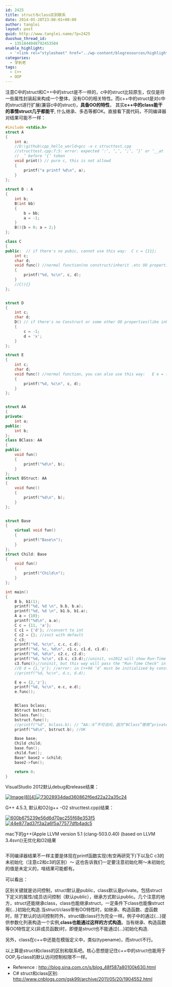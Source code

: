 ```yaml
---
id: 2425
title: struct与class区别联系
date: 2014-05-28T23:08:01+00:00
author: tanglei
layout: post
guid: http://www.tanglei.name/?p=2425
duoshuo_thread_id:
  - 1351844048792453504
enable_highlight:
  - '<link rel="stylesheet" href="../wp-content/blogresources/highlightconfig/highlight.default.min.css"><script src="../wp-content/blogresources/highlightconfig/jquery-2.1.4.min.js"></script><script src="../wp-content/blogresources/highlightconfig/enable_highlight.js"></script>'
categories:
  - 学到老
tags:
  - C++
  - OOP
---
```



注意C中的struct和C++中的struct是不一样的，c中的struct比较原生，仅仅是将一些属性封装起来构成一个整体，没有OO的相关特性。而c++中的struct是对c中的struct进行扩展(兼容c中的struct)，**具备OO的特性**，
其实**c++中的class能干的事情struct几乎都能干**,  什么继承、多态等都OK。直接看下面代码，不同编译器对结果可能不一样：

```cpp
#include <stdio.h>
struct A
{
    int a;
    //D:\github\cpp_hello_world>gcc -x c structtest.cpp
    //structtest.cpp:7:5: error: expected ‘:’, ‘,’, ‘;’, ‘}’ or ‘__at
    // _’ before ‘{’ token
    void print() // pure c, this is not allowd
    {
        printf("a printf %d\n", a);
    }
};
 
struct B : A
{
    int b;
    B(int bb)
    {
        b = bb;
        a = -1;
    }
    B(){b = 0; a = 2;}
};

class C
{
public:  // if there's no pubic, cannot use this way:  C c = {11};
    int c;
    char d;
    void func() //normal function(no construct/inherit .etc OO properties), you can also use this way:   C c = {11};
    {
        printf("%d, %c\n", c, d);
    }
    //C(){}
};


struct D
{
    int c;
    char d;
    D() // if there's no Construct or some other OO properties(like inherit), you can use this way:  D d = {1,'y'}
    {
        c = -1;
        d = 'x';
    }
};

struct E
{
    int c;
    char d;
    void func() //normal function, you can also use this way:   E e = {2,'z'};  
    {
        printf("%d, %c\n", c, d);
    }
};


struct AA
{
private:
    int a;
public:
    int b;
};
class BClass: AA
{
public:
    void fun()
    {
        printf("%d\n", b);
    }
};
struct BStruct: AA
{
    void func()
    {
        printf("%d\n", b);
    }
};


struct Base
{
    virtual void fun()
    {
        printf("Base\n");
    }
};
struct Child: Base
{
    void fun()
    {
        printf("Child\n");
    }
};

int main()
{
    B b, b1(1);
    printf("%d, %d \n", b.b, b.a);
    printf("%d, %d \n", b1.b, b1.a);
    A a = {10};
    printf("%d\n", a.a);
    C c = {11, 'a'};
    C c1 = {'d'}; //convert to int 
    C c2 = {}; //init with default
    C c3; 
    printf("%d, %c\n", c.c, c.d);
    printf("%d, %c, %d\n", c1.c, c1.d, c1.d);
    printf("%d, %d\n", c2.c, c2.d);
    printf("%d, %c\n", c3.c, c3.d);//uninit, vs2012 will show Run-Time Check Failure #3 window, 
    c3.func();//uninit, but this way will pass the "Run-Time Check" in vs2012
    //D d = {1,'y'}; //error: in C++98 ‘d’ must be initialized by constructo not by ‘{...}’
    //printf("%d, %c\n", d.c, d.d);

    E e = {2,'z'};  
    printf("%d, %c\n", e.c, e.d);
    e.func();


    BClass bclass;
    BStruct bstruct;
    bclass.fun();
    bstruct.func();
    //printf("%d", bclass.b); // “AA::b”不可访问，因为“BClass”使用“private”从“AA”继承
    printf("%d\n", bstruct.b); //OK

    Base base;
    Child child;
    base.fun();
    child.fun();
    Base* base2 = &child;
    base2->fun();

    return 0;
}
```

VisualStudio 2012默认debug和release结果：

[<img title="Image(8)[4]" src="/wp-content/uploads/2014/05/Image84_thumb.png" alt="Image(8)[4]"  />](/wp-content/uploads/2014/05/Image84.png)[<img title="73028934dad360862f6ed22a22a35c24" src="/wp-content/uploads/2014/05/73028934dad360862f6ed22a22a35c24_thumb.png" alt="73028934dad360862f6ed22a22a35c24"  />](/wp-content/uploads/2014/05/73028934dad360862f6ed22a22a35c24.png)

G++ 4.5.3, 默认和O2(g++ -O2 structtest.cpp)结果：

[<img title="600b675239e56d6d70ac255f68e353f5" src="/wp-content/uploads/2014/05/600b675239e56d6d70ac255f68e353f5_thumb.png" alt="600b675239e56d6d70ac255f68e353f5"  />](/wp-content/uploads/2014/05/600b675239e56d6d70ac255f68e353f5.png)[<img title="44e877ad37f3a2a6f5a77577dfb4adc5" src="/wp-content/uploads/2014/05/44e877ad37f3a2a6f5a77577dfb4adc5_thumb.png" alt="44e877ad37f3a2a6f5a77577dfb4adc5"  />](/wp-content/uploads/2014/05/44e877ad37f3a2a6f5a77577dfb4adc5.png)

mac下的g++(Apple LLVM version 5.1 (clang-503.0.40) (based on LLVM 3.4svn))无优化和O2结果
  
[<img src="/wp-content/uploads/2014/05/struct-and-class.png" alt="" title="struct-and-class"  class="aligncenter size-full wp-image-2430" />](/wp-content/uploads/2014/05/struct-and-class.png)

不同编译器结果不一样主要是体现在printf函数实现(有空再研究下)下以及C c3的未初始化（注意c2和c3的区别）～ 这也告诉我们一定要注意初始化啊～未初始化的值是未定义的，啥结果可能都有。

可以看出：

区别关键就是访问控制，struct默认是public，class默认是private。包括struct下定义的属性/成员访问控制（默认public），继承方式默认public。几个注意的地方，struct还能继承class，class也能继承struct，一定条件下class也能像struct用{&#8230;}初始化构造.当struct/class带有OO特性时，如继承、构造函数、虚函数时，除了默认的访问控制符外，struct跟class行为完全一样。例子中的通过{&#8230;}提供参数化列表构造一个实例,**class也能通过这样的方式构造**。当有继承、构造函数等OO特性定义(非成员函数)时，即便是struct也不能通过{…}初始化构造.

另外，class在c++中还能在模版定义中，类似(typename)，而struct不行。

以上算是struct和class的区别和联系吧。核心思想是记住c++中的struct也能用于OOP,与class的默认访问控制权限不一样。

  * Reference : <http://blog.sina.com.cn/s/blog_48f587a80100k630.html>
  * C# struct和class区别: <http://www.cnblogs.com/gsk99/archive/2011/05/20/1904552.html>
